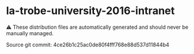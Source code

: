# la-trobe-university-2016-intranet

:warning: These distribution files are automatically generated and should never be manually managed.

Source git commit: 4ce26b1c25ac0de80f4fff768e88d537d11844b4
